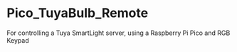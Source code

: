 # Pico_TuyaBulb_Remote
For controlling a Tuya SmartLight server, using a Raspberry Pi Pico and RGB Keypad
